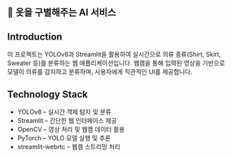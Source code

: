 ## 👕 옷을 구별해주는 AI 서비스

## Introduction
이 프로젝트는 YOLOv8과 Streamlit을 활용하여 실시간으로 의류 종류(Shirt, Skirt, Sweater 등)를 분류하는 웹 애플리케이션입니다.
웹캠을 통해 입력된 영상을 기반으로 모델이 의류를 감지하고 분류하며, 사용자에게 직관적인 UI를 제공합니다.


## Technology Stack
- YOLOv8 – 실시간 객체 탐지 및 분류
- Streamlit – 간단한 웹 인터페이스 제공
- OpenCV – 영상 처리 및 웹캠 데이터 활용
- PyTorch – YOLO 모델 실행 및 추론
- streamlit-webrtc – 웹캠 스트리밍 처리
